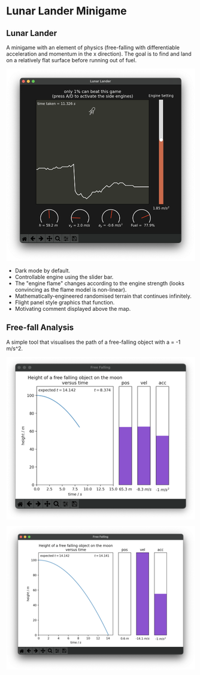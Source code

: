 # Lunar Lander Minigame

## Lunar Lander

A minigame with an element of physics (free-falling with differentiable acceleration and momentum in the x direction). The goal is to find and land on a relatively flat surface before running out of fuel.

![](../readme/lunar_lander.png)

* Dark mode by default.
* Controllable engine using the slider bar.
* The "engine flame" changes according to the engine strength (looks convincing as the flame model is non-linear).
* Mathematically-engineered randomised terrain that continues infinitely.
* Flight panel style graphics that function.
* Motivating comment displayed above the map.


## Free-fall Analysis

A simple tool that visualises the path of a free-falling object with a = -1 m/s^2.

![](../readme/freefalling1.png)

![](../readme/freefalling2.png)
